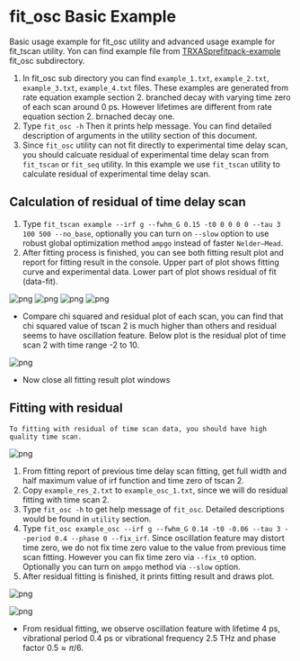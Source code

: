 # fit_osc Basic Example

Basic usage example for fit_osc utility and advanced usage example for fit_tscan utility.
Yon can find example file from [TRXASprefitpack-example](https://github.com/pistack/TRXASprefitpack-example/tree/v0.5.1) fit_osc subdirectory.

1. In fit_osc sub directory you can find ``example_1.txt``, ``example_2.txt``, ``example_3.txt``, ``example_4.txt`` files.
These examples are generated from rate equation example section 2. branched decay with varying time zero of each scan around 0 ps. However lifetimes are different from rate equation section 2. brnached decay one.
2. Type ``fit_osc -h`` Then it prints help message. You can find detailed description of arguments in the utility section of this document.
3. Since ``fit_osc`` utility can not fit directly to experimental time delay scan, you should calcuate residual of experimental time delay scan from ``fit_tscan`` or ``fit_seq`` utility. In this example we use ``fit_tscan`` utility to calculate residual of experimental time delay scan.

## Calculation of residual of time delay scan 

1. Type ``fit_tscan example --irf g --fwhm_G 0.15 -t0 0 0 0 0 --tau 3 100 500 --no_base``, optionally you can turn on ``--slow`` option to use robust global optimization method ``ampgo`` instead of faster ``Nelder–Mead``.
2. After fitting process is finished, you can see both fitting result plot and report for fitting result in the console. Upper part of plot shows fitting curve and experimental data. Lower part of plot shows residual of fit (data-fit).

![png](fit_osc_example_file/example_osc_fit_1.png) ![png](fit_osc_example_file/example_osc_fit_2.png)
![png](fit_osc_example_file/example_osc_fit_3.png) ![png](fit_osc_example_file/example_osc_fit_4.png)

* Compare chi squared and residual plot of each scan, you can find that chi squared value of tscan 2 is much higher than others and residual seems to have oscillation feature. Below plot is the residual plot of time scan 2 with time range -2 to 10.

![png](fit_osc_example_file/example_res_2.png)

* Now close all fitting result plot windows 

## Fitting with residual 

```{Note}
To fitting with residual of time scan data, you should have high quality time scan.
```

![png](fit_osc_example_file/example_osc_fit_report.png)

1. From fitting report of previous time delay scan fitting, get full width and half maximum value of irf function and time zero of tscan 2.
2. Copy ``example_res_2.txt`` to ``example_osc_1.txt``, since we will do residual fitting with time scan 2.
3. Type ``fit_osc -h`` to get help message of ``fit_osc``. Detailed descriptions would be found in ``utility`` section.
4. Type ``fit_osc example_osc --irf g --fwhm_G 0.14 -t0 -0.06 --tau 3 --period 0.4 --phase 0 --fix_irf``. Since oscillation feature may distort time zero, we do not fix time zero value to the value from previous time scan fitting. However you can fix time zero via ``--fix_t0`` option. Optionally you can turn on ``ampgo`` method via ``--slow`` option.
5. After residual fitting is finished, it prints fitting result and draws plot.

![png](fit_osc_example_file/example_res_fit_2_report.png)

![png](fit_osc_example_file/example_res_fit_2.png)

* From residual fitting, we observe oscillation feature with lifetime 4 ps, vibrational period 0.4 ps or vibrational frequency 2.5 THz and phase factor $0.5 \approx \pi/6$.